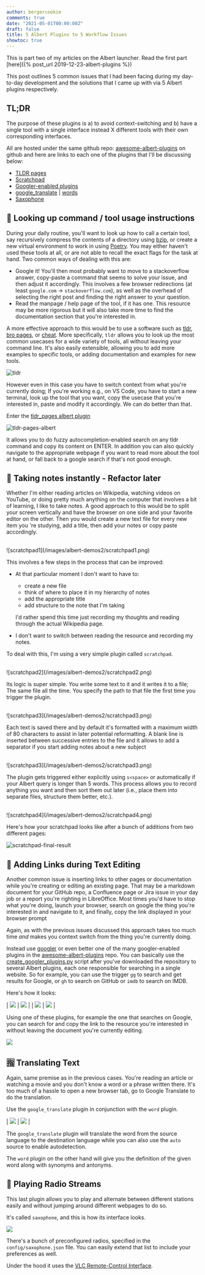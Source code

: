 ```yaml
---
author: bergercookie
comments: true
date: "2021-05-01T00:00:00Z"
draft: false
title: 5 Albert Plugins to 5 Workflow Issues
showtoc: true
---
```


This is part two of my articles on the Albert launcher. Read the first part
[here]({% post_url 2019-12-23-albert-plugins %})

This post outlines 5 common issues that I had been facing during my day-to-day
development and the solutions that I came up with via 5 Albert plugins
respectively.

## TL;DR

The purpose of these plugins is a) to avoid context-switching and b) have a
single tool with a single interface instead X different tools with their own
corresponding interfaces.

All are hosted under the same github repo:
[awesome-albert-plugins](https://github.com/bergercookie/awesome-albert-plugins)
on github and here are links to each one of the plugins that I'll be discussing
below:

- [TLDR pages](https://github.com/bergercookie/awesome-albert-plugins/tree/master/plugins/tldr_pages)
- [Scratchpad](https://github.com/bergercookie/awesome-albert-plugins/tree/master/plugins/scratchpad)
- [Googler-enabled plugins](https://github.com/bergercookie/awesome-albert-plugins#plugins)
- [google_translate](https://github.com/bergercookie/awesome-albert-plugins/tree/master/plugins/google_translate) \| [words](https://github.com/bergercookie/awesome-albert-plugins/tree/master/plugins/words)
- [Saxophone](https://github.com/bergercookie/awesome-albert-plugins/tree/master/plugins/saxophone)

## 🔎 Looking up command / tool usage instructions

During your daily routine, you'll want to look up how to call a certain tool,
say recursively compress the contents of a directory using
[bzip](https://en.wikipedia.org/wiki/Bzip2), or create a new virtual environment
to work in using [Poetry](https://python-poetry.org/). You may either haven't
used these tools at all, or are not able to recall the exact flags for the task
at hand. Two common ways of dealing with this are:

- Google it! You'll then most probably want to move to a stackoverflow answer,
  copy-paste a command that seems to solve your issue, and then adjust it
  accordingly. This involves a few browser redirections (at least `google.com`
  -> `stackoverflow.com`), as well as the overhead of selecting the right post
  and finding the right answer to your question.
- Read the manpage / help page of the tool, if it has one. This resource may be
  more rigorous but it will also take more time to find the documentation section
  that you're interested in.

A more effective approach to this would be to use a software such as
[tldr](https://github.com/tldr-pages/tldr), [bro pages](http://bropages.org/),
or [cheat](https://github.com/cheat/cheat). More specifically, `tldr` allows
you to look up the most common usecases for a wide variety of tools, all without
leaving your command line. It's also easily extensible, allowing you to add more
examples to specific tools, or adding documentation and examples for new tools.

![tldr](/images/albert-demos2/tldr.svg)

However even in this case you have to switch context from what you're currently
doing; If you're working e.g., on VS Code, you have to start a new terminal,
look up the tool that you want, copy the usecase that you're interested in,
paste and modify it accordingly. We can do better than that.

Enter the [tldr_pages albert
plugin](https://github.com/bergercookie/awesome-albert-plugins/tree/master/plugins/tldr_pages)

![tldr-pages-albert](/images/albert-demos2/tldr-albert.gif)

It allows you to do fuzzy autocompletion-enabled search on any tldr command and
copy its content on ENTER. In addition you can also quickly navigate to the
appropriate webpage if you want to read more about the tool at hand, or fall
back to a google search if that's not good enough.

## 📓 Taking notes instantly - Refactor later

Whether I'm either reading articles on Wikipedia, watching videos on YouTube, or
doing pretty much anything on the computer that involves a bit of learning, I
like to take notes. A good approach to this would be to split your screen
vertically and have the browser on one side and your favorite editor on the
other. Then you would create a new text file for every new item you 're
studying, add a title, then add your notes or copy paste accordingly.

<br>
![scratchpad1](/images/albert-demos2/scratchpad1.png)
<br>

This involves a few steps in the process that can be improved:

- At that particular moment I don't want to have to:

  - create a new file
  - think of where to place it in my hierarchy of notes
  - add the appropriate title
  - add structure to the note that I'm taking

  I'd rather spend this time just recording my thoughts and reading through the
  actual Wikipedia page.

- I don't want to switch between reading the resource and recording my notes.

To deal with this, I'm using a very simple plugin called `scratchpad`.

<br>
![scratchpad2](/images/albert-demos2/scratchpad2.png)
<br>

Its logic is super simple. You write some text to it and it writes it to a file;
The same file all the time. You specify the path to that file the first time you
trigger the plugin.

<br>
![scratchpad3](/images/albert-demos2/scratchpad3.png)
<br>

Each text is saved there and by default it's formatted with a maximum width of
80 characters to assist in later potential reformatting. A blank line is
inserted between successive entries to the file and it allows to add a separator
if you start adding notes about a new subject

<br>
![scratchpad3](/images/albert-demos2/scratchpad3.png)
<br>

The plugin gets triggered either explicitly using `s<space>` or automatically
if your Albert query is longer than 5 words. This process allows you to record
anything you want and then sort them out later (i.e., place them into separate
files, structure them better, etc.).

<br>
![scratchpad4](/images/albert-demos2/scratchpad4.png)
<br>

Here's how your scratchpad looks like after a bunch of additions from two
different pages:

![scratchpad-final-result](/images/albert-demos2/scratchpad-final-result.png)

## 🔗 Adding Links during Text Editing

Another common issue is inserting links to other pages or documentation while
you're creating or editing an existing page. That may be a markdown document for
your GitHub repo, a Confluence page or Jira issue in your day job or a report
you're righting in LibreOffice. Most times you'd have to stop what you're doing,
launch your browser, search on google the thing you're interested in and
navigate to it, and finally, copy the link displayed in your browser prompt

Again, as with the previous issues discussed this approach takes too much time
_and_ makes you context switch from the thing you're currently doing.

Instead use [googler](https://github.com/jarun/googler) or even better one of
the many googler-enabled plugins in the
[awesome-albert-plugins](https://github.com/bergercookie/awesome-albert-plugins)
repo. You can basically use the
[create_googler_plugins.py](https://github.com/bergercookie/awesome-albert-plugins/blob/master/create_googler_plugins.py)
script after you've downloaded the repository to several Albert plugins, each
one responsible for searching in a single website. So for example, you can use
the trigger `gg` to search and get results for Google, or `gh` to search on
GitHub or `imdb` to search on IMDB.

Here's how it looks:

| ![](/images/albert-demos2/albert-suggestions-demo.gif) | ![](/images/albert-demos2/albert-suggestions-demo2.gif) |
| ![](/images/albert-demos2/albert-suggestions-demo3.gif) | ![](/images/albert-demos2/search_plugins.png) |

Using one of these plugins, for example the one that searches on Google, you can
search for and copy the link to the resource you're interested in without
leaving the document you're currently editing.

![](/images/albert-demos2/search-results.png)

## 🈯 Translating Text

Again, same premise as in the previous cases. You're reading an article or
watching a movie and you don't know a word or a phrase written there. It's too
much of a hassle to open a new browser tab, go to Google Translate to do the
translation.

Use the `google_translate` plugin in conjunction with the `word` plugin.

| ![](/images/albert-demos2/google_translate.png) | ![](/images/albert-demos2/word.png) |

The `google_translate` plugin will translate the word from the source language
to the destination language while you can also use the `auto` source to enable
autodetection.

The `word` plugin on the other hand will give you the definition of the given
word along with synonyms and antonyms.

## 🎷 Playing Radio Streams

This last plugin allows you to play and alternate between different stations
easily and without jumping around different webpages to do so.

It's called `saxophone`, and this is how its interface looks.

![](/images/albert-demos2/saxophone.png)

There's a bunch of preconfigured radios, specified in the
`config/saxophone.json` file. You can easily extend that list to include your
preferences as well.

Under the hood it uses the [VLC Remote-Control
Interface](https://wiki.videolan.org/documentation:modules/rc/).
